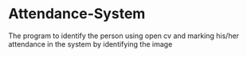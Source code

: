 # Attendance-System
The program to identify the person using open cv and marking his/her attendance in the system by identifying the image 
